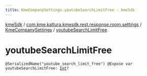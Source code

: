 ```yaml
---
title: KmeCompanySettings.youtubeSearchLimitFree - kmeSdk
---
```


[kmeSdk](../../index.html) / [com.kme.kaltura.kmesdk.rest.response.room.settings](../index.html) / [KmeCompanySettings](index.html) / [youtubeSearchLimitFree](./youtube-search-limit-free.html)

# youtubeSearchLimitFree

`@SerializedName("youtube_search_limit_free") @Expose var youtubeSearchLimitFree: `[`Int`](https://kotlinlang.org/api/latest/jvm/stdlib/kotlin/-int/index.html)`?`
